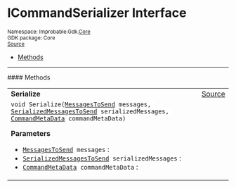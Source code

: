 
# ICommandSerializer Interface
<sup>
Namespace: Improbable.Gdk.<a href="{{urlRoot}}/api/core-index">Core</a><br/>
GDK package: Core<br/>
<a href="https://www.github.com/spatialos/gdk-for-unity/blob/84243525d98aff511e7aa1f7703c37347017e386/workers/unity/Packages/com.improbable.gdk.core/Worker/MessageSerialization.cs/#L29">Source</a>
<style>
a code {
                    padding: 0em 0.25em!important;
}
code {
                    background-color: #ffffff!important;
}
</style>
</sup>
<nav id="pageToc" class="page-toc"><ul><li><a href="#methods">Methods</a>
</ul></nav>













</p>
<hr style="width:100%; border-top-color:#d8d8d8" />
#### Methods


</p>




<table width="100%">
    <tr>
        <td style="border-right:none"><b>Serialize</b></td>
        <td style="border-left:none; text-align:right"><a href="https://www.github.com/spatialos/gdk-for-unity/blob/84243525d98aff511e7aa1f7703c37347017e386/workers/unity/Packages/com.improbable.gdk.core/Worker/MessageSerialization.cs/#L31">Source</a></td>
    </tr>
    <tr>
        <td colspan="2">
<code>void Serialize(<a href="{{urlRoot}}/api/core/messages-to-send">MessagesToSend</a> messages, <a href="{{urlRoot}}/api/core/serialized-messages-to-send">SerializedMessagesToSend</a> serializedMessages, <a href="{{urlRoot}}/api/core/command-meta-data">CommandMetaData</a> commandMetaData)</code></p>



</p>

<b>Parameters</b>

<ul>
<li><code><a href="{{urlRoot}}/api/core/messages-to-send">MessagesToSend</a> messages</code> : </li>
<li><code><a href="{{urlRoot}}/api/core/serialized-messages-to-send">SerializedMessagesToSend</a> serializedMessages</code> : </li>
<li><code><a href="{{urlRoot}}/api/core/command-meta-data">CommandMetaData</a> commandMetaData</code> : </li>
</ul>





</td>
    </tr>
</table>





